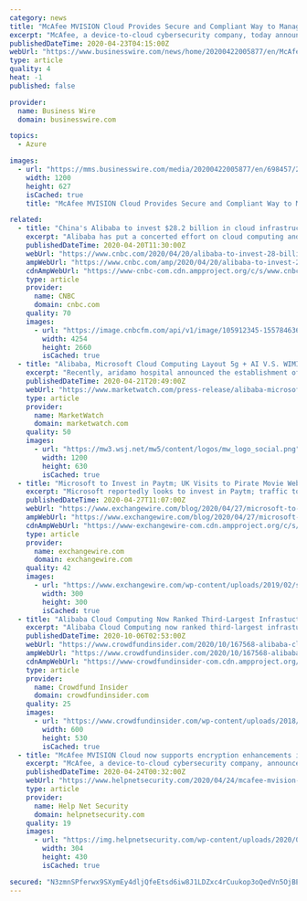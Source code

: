 ```yaml
---
category: news
title: "McAfee MVISION Cloud Provides Secure and Compliant Way to Manage Data and User Activity in Microsoft Teams"
excerpt: "McAfee, a device-to-cloud cybersecurity company, today announced that McAfee MVISION Cloud now supports encryption enhancements in Microsoft Teams, in"
publishedDateTime: 2020-04-23T04:15:00Z
webUrl: "https://www.businesswire.com/news/home/20200422005877/en/McAfee-MVISION-Cloud-Secure-Compliant-Manage-Data"
type: article
quality: 4
heat: -1
published: false

provider:
  name: Business Wire
  domain: businesswire.com

topics:
  - Azure

images:
  - url: "https://mms.businesswire.com/media/20200422005877/en/698457/23/McA_Logo.jpg"
    width: 1200
    height: 627
    isCached: true
    title: "McAfee MVISION Cloud Provides Secure and Compliant Way to Manage Data and User Activity in Microsoft Teams"

related:
  - title: "China's Alibaba to invest $28.2 billion in cloud infrastructure as it battles Amazon, Microsoft"
    excerpt: "Alibaba has put a concerted effort on cloud computing and analysts as well as executives see it becoming a critical area in the future, despite it currently accounting for just 7% of total revenue."
    publishedDateTime: 2020-04-20T11:30:00Z
    webUrl: "https://www.cnbc.com/2020/04/20/alibaba-to-invest-28-billion-in-cloud-as-it-battles-amazon-microsoft.html"
    ampWebUrl: "https://www.cnbc.com/amp/2020/04/20/alibaba-to-invest-28-billion-in-cloud-as-it-battles-amazon-microsoft.html"
    cdnAmpWebUrl: "https://www-cnbc-com.cdn.ampproject.org/c/s/www.cnbc.com/amp/2020/04/20/alibaba-to-invest-28-billion-in-cloud-as-it-battles-amazon-microsoft.html"
    type: article
    provider:
      name: CNBC
      domain: cnbc.com
    quality: 70
    images:
      - url: "https://image.cnbcfm.com/api/v1/image/105912345-1557846366021gettyimages-1091456116.jpeg?v=1567733667"
        width: 4254
        height: 2660
        isCached: true
  - title: "Alibaba, Microsoft Cloud Computing Layout 5g + AI V.S. WIMI Hologram Cloud AI Vision Algorithm"
    excerpt: "Recently, aridamo hospital announced the establishment of XG laboratory. The laboratory is committed to promoting"
    publishedDateTime: 2020-04-21T20:49:00Z
    webUrl: "https://www.marketwatch.com/press-release/alibaba-microsoft-cloud-computing-layout-5g-ai-vs-wimi-hologram-cloud-ai-vision-algorithm-2020-04-21"
    type: article
    provider:
      name: MarketWatch
      domain: marketwatch.com
    quality: 50
    images:
      - url: "https://mw3.wsj.net/mw5/content/logos/mw_logo_social.png"
        width: 1200
        height: 630
        isCached: true
  - title: "Microsoft to Invest in Paytm; UK Visits to Pirate Movie Websites Rise"
    excerpt: "Microsoft reportedly looks to invest in Paytm; traffic to pirate film sites rises by almost 60% in the UK; and Publicis Groupe has appointed Justin Billingsley as its new global chief marketing officer."
    publishedDateTime: 2020-04-27T11:07:00Z
    webUrl: "https://www.exchangewire.com/blog/2020/04/27/microsoft-to-invest-in-paytm-uk-visits-to-pirate-movie-websites-rise/"
    ampWebUrl: "https://www.exchangewire.com/blog/2020/04/27/microsoft-to-invest-in-paytm-uk-visits-to-pirate-movie-websites-rise/?amp"
    cdnAmpWebUrl: "https://www-exchangewire-com.cdn.ampproject.org/c/s/www.exchangewire.com/blog/2020/04/27/microsoft-to-invest-in-paytm-uk-visits-to-pirate-movie-websites-rise/?amp"
    type: article
    provider:
      name: exchangewire.com
      domain: exchangewire.com
    quality: 42
    images:
      - url: "https://www.exchangewire.com/wp-content/uploads/2019/02/streaming-video-tiny-app-icon_MkLq1CL__L-300x300.png"
        width: 300
        height: 300
        isCached: true
  - title: "Alibaba Cloud Computing Now Ranked Third-Largest Infrastucture as a Service Provider, Right Behind Amazon Web Services, Microsoft Azure"
    excerpt: "Alibaba Cloud Computing now ranked third-largest infrastucture as a service provider, right behind Amazon Web Services, Microsoft Azure."
    publishedDateTime: 2020-10-06T02:53:00Z
    webUrl: "https://www.crowdfundinsider.com/2020/10/167568-alibaba-cloud-computing-now-ranked-third-largest-infrastucture-as-a-service-provider-right-behind-amazon-web-services-microsoft-azure/"
    ampWebUrl: "https://www.crowdfundinsider.com/2020/10/167568-alibaba-cloud-computing-now-ranked-third-largest-infrastucture-as-a-service-provider-right-behind-amazon-web-services-microsoft-azure/amp/"
    cdnAmpWebUrl: "https://www-crowdfundinsider-com.cdn.ampproject.org/c/s/www.crowdfundinsider.com/2020/10/167568-alibaba-cloud-computing-now-ranked-third-largest-infrastucture-as-a-service-provider-right-behind-amazon-web-services-microsoft-azure/amp/"
    type: article
    provider:
      name: Crowdfund Insider
      domain: crowdfundinsider.com
    quality: 25
    images:
      - url: "https://www.crowdfundinsider.com/wp-content/uploads/2018/03/Cloud-Sky-Day-600x530.jpg"
        width: 600
        height: 530
        isCached: true
  - title: "McAfee MVISION Cloud now supports encryption enhancements in Microsoft Teams"
    excerpt: "McAfee, a device-to-cloud cybersecurity company, announced that McAfee MVISION Cloud now supports encryption enhancements in Microsoft Teams, including encrypted webhooks and encrypted payloads. This enables organizations to improve productivity of their employees by letting them use Teams as a collaboration platform, participate in ..."
    publishedDateTime: 2020-04-24T00:32:00Z
    webUrl: "https://www.helpnetsecurity.com/2020/04/24/mcafee-mvision-cloud-microsoft/"
    type: article
    provider:
      name: Help Net Security
      domain: helpnetsecurity.com
    quality: 19
    images:
      - url: "https://img.helpnetsecurity.com/wp-content/uploads/2020/03/12085321/insecure-rsac2020.jpg"
        width: 304
        height: 430
        isCached: true

secured: "N3zmnSPferwx9SXymEy4dljQfeEtsd6iw8J1LDZxc4rCuukop3oQedVn5OjBENPzs6pLQo1qsX3hdmzWSLEglqqnN53Tkx6PEaKLLJDESgK4yU+STAwMvH5N18yMoHXe7vvfVC7L7H4/7pWgW3xRRTnb6rJNmEeDsr4h/ol00RTqHH8hTpxoaaOP1wLkzza6yYRKcJisOJnkbWbcCkSvfrt/25JDR7zBjwh4n/5qn1Q3+/YsMve59CGRy2SD3FGUUO/nMZVV3CPIVPcwyOWnEqBUSWummMQJ8ArrQ+46gLWXAd7vD86ZvqhaIE9ax8u0sDEu1tkRNI9Bhx7HWpTCH6nBuFy4xTURqMd9jLSiiK7FHm/I3SZGLneHW17SSkQu27iFwFwMN1nL9tVujQFIjvw/ikGxR7MAsfVMcBfwlwWATUoirCp2GjDXOxQQ6qM63gOevZxTTeTJaQ/bgX9Q3+XbtIcrK0c80SeR5GZU1gc=;QB5hYAKf5vhMLM76fxmygw=="
---
```


